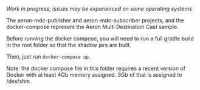 *Work in progress; issues may be experienced on some operating systems*

The aeron-mdc-publisher and aeron-mdc-subscriber projects, and the docker-compose represent the Aeron Multi Destination Cast sample.

Before running the docker compose, you will need to run a full gradle build in the root folder so that the shadow jars are built.

Then, just run `docker-compose up`.

Note: the docker compose file in this folder requires a recent version of Docker with at least 4Gb memory assigned. 3Gb of that is assigned to /dev/shm.
